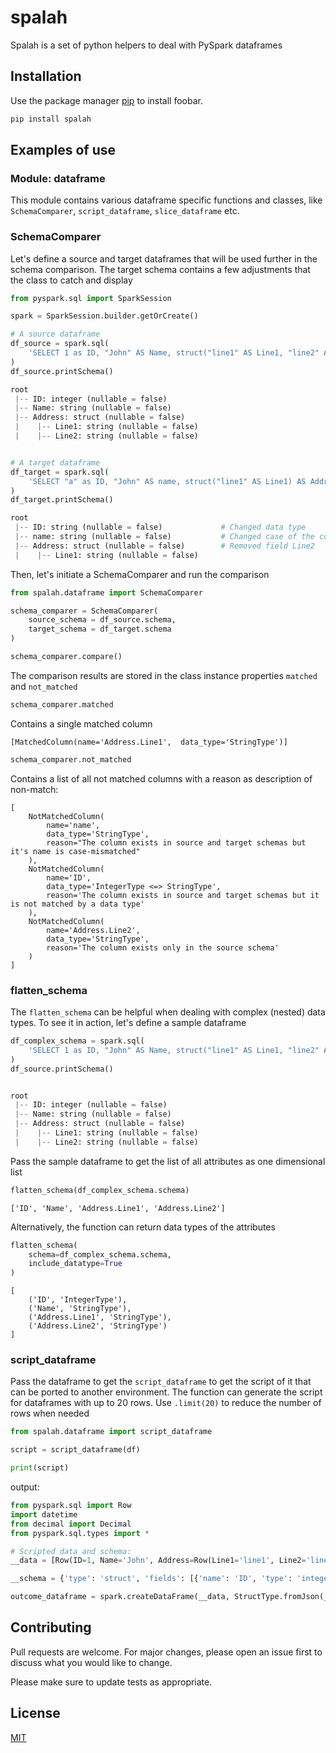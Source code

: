 # spalah

Spalah is a set of python helpers to deal with PySpark dataframes

## Installation

Use the package manager [pip](https://pip.pypa.io/en/stable/) to install foobar.

```bash
pip install spalah
```

## Examples of use

### Module: dataframe
This module contains various dataframe specific functions and classes, like `SchemaComparer`, `script_dataframe`, `slice_dataframe` etc. 


### SchemaComparer

Let's define a source and target dataframes that will be used further in the schema comparison. The target schema contains a few adjustments that the class to catch and display
```python
from pyspark.sql import SparkSession

spark = SparkSession.builder.getOrCreate()

# A source dataframe
df_source = spark.sql(
    'SELECT 1 as ID, "John" AS Name, struct("line1" AS Line1, "line2" AS Line2) AS Address'
)
df_source.printSchema()

root
 |-- ID: integer (nullable = false)
 |-- Name: string (nullable = false)
 |-- Address: struct (nullable = false)
 |    |-- Line1: string (nullable = false)
 |    |-- Line2: string (nullable = false)


# A target dataframe
df_target = spark.sql(
    'SELECT "a" as ID, "John" AS name, struct("line1" AS Line1) AS Address'
)
df_target.printSchema()

root
 |-- ID: string (nullable = false)             # Changed data type
 |-- name: string (nullable = false)           # Changed case of the column name
 |-- Address: struct (nullable = false)        # Removed field Line2
 |    |-- Line1: string (nullable = false)

```

Then, let's initiate a SchemaComparer and run the comparison

```python
from spalah.dataframe import SchemaComparer

schema_comparer = SchemaComparer(
    source_schema = df_source.schema,
    target_schema = df_target.schema
)

schema_comparer.compare()
```

The comparison results are stored in the class instance properties `matched` and `not_matched`

```python
schema_comparer.matched
```
Contains a single matched column

```
[MatchedColumn(name='Address.Line1',  data_type='StringType')]
```

```python
schema_comparer.not_matched
```
Contains a list of all not matched columns with a reason as description of non-match:
```
[
    NotMatchedColumn(
        name='name', 
        data_type='StringType', 
        reason="The column exists in source and target schemas but it's name is case-mismatched"
    ),
    NotMatchedColumn(
        name='ID', 
        data_type='IntegerType <=> StringType', 
        reason='The column exists in source and target schemas but it is not matched by a data type'
    ),
    NotMatchedColumn(
        name='Address.Line2', 
        data_type='StringType', 
        reason='The column exists only in the source schema'
    )
]
```

### flatten_schema

The `flatten_schema` can be helpful when dealing with complex (nested) data types.
To see it in action, let's define a sample dataframe 
```python
df_complex_schema = spark.sql(
    'SELECT 1 as ID, "John" AS Name, struct("line1" AS Line1, "line2" AS Line2) AS Address'
)
df_source.printSchema()


root
 |-- ID: integer (nullable = false)
 |-- Name: string (nullable = false)
 |-- Address: struct (nullable = false)
 |    |-- Line1: string (nullable = false)
 |    |-- Line2: string (nullable = false)

```
Pass the sample dataframe to get the list of all attributes as  one dimensional list
```python
flatten_schema(df_complex_schema.schema)
```

```
['ID', 'Name', 'Address.Line1', 'Address.Line2']
```
Alternatively, the function can return data types of the attributes
```python
flatten_schema(
    schema=df_complex_schema.schema,
    include_datatype=True
)
```

```
[
    ('ID', 'IntegerType'),
    ('Name', 'StringType'),
    ('Address.Line1', 'StringType'),
    ('Address.Line2', 'StringType')
]
```

### script_dataframe

Pass the dataframe to get the `script_dataframe` to get the script of it that can be ported to another environment. The function can generate the script for dataframes with up to 20 rows. Use `.limit(20)` to reduce the number of rows when needed

```python
from spalah.dataframe import script_dataframe

script = script_dataframe(df)

print(script)
```
output:
```python
from pyspark.sql import Row
import datetime
from decimal import Decimal
from pyspark.sql.types import *

# Scripted data and schema:
__data = [Row(ID=1, Name='John', Address=Row(Line1='line1', Line2='line2'))]

__schema = {'type': 'struct', 'fields': [{'name': 'ID', 'type': 'integer', 'nullable': False, 'metadata': {}}, {'name': 'Name', 'type': 'string', 'nullable': False, 'metadata': {}}, {'name': 'Address', 'type': {'type': 'struct', 'fields': [{'name': 'Line1', 'type': 'string', 'nullable': False, 'metadata': {}}, {'name': 'Line2', 'type': 'string', 'nullable': False, 'metadata': {}}]}, 'nullable': False, 'metadata': {}}]}

outcome_dataframe = spark.createDataFrame(__data, StructType.fromJson(__schema))
```

## Contributing
Pull requests are welcome. For major changes, please open an issue first to discuss what you would like to change.

Please make sure to update tests as appropriate.

## License
[MIT](https://choosealicense.com/licenses/mit/)
